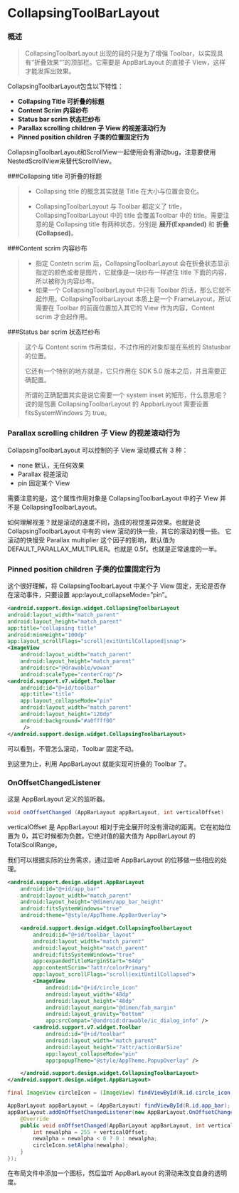 # CollapsingToolBarLayout

### 概述

> CollapsingToolbarLayout 出现的目的只是为了增强 Toolbar，以实现具有“折叠效果“”的顶部栏。它需要是 AppBarLayout 的直接子 View，这样才能发挥出效果。

CollapsingToolbarLayout包含以下特性：

- **Collapsing Title 可折叠的标题**
- **Content Scrim 内容纱布**
- **Status bar scrim 状态栏纱布**
- **Parallax scrolling children 子 View 的视差滚动行为**
- **Pinned position children 子类的位置固定行为**

CollapsingToolbarLayout和ScrollView一起使用会有滑动bug，注意要使用NestedScrollView来替代ScrollView。

###Collapsing title 可折叠的标题

> * Collapsing title 的概念其实就是 Title 在大小与位置会变化。
>
> * CollapsingToolbarLayout 与 Toolbar 都定义了 title，CollapsingToolbarLayout 中的 title 会覆盖Toolbar 中的 title。需要注意的是 Collapsing title 有两种状态，分别是 **展开(Expanded)** 和 **折叠(Collapsed)**。

###Content scrim 内容纱布

> * 指定 Contetn scrim 后，CollapsingToolbarLayout 会在折叠状态显示指定的颜色或者是图片，它就像是一块纱布一样遮住 title 下面的内容，所以被称为内容纱布。
> * 如果一个 CollapsingToolbarLayout 中只有 Toolbar 的话，那么它就不起作用。CollapsingToolbarLayout 本质上是一个 FrameLayout，所以需要在 Toolbar 的前面位置加入其它的 View 作为内容，Content scrim 才会起作用。

###Status bar scrim 状态栏纱布

> 这个与 Content scrim 作用类似，不过作用的对象却是在系统的 Statusbar 的位置。
>
> 它还有一个特别的地方就是，它只作用在 SDK 5.0 版本之后，并且需要正确配置。
>
> 所谓的正确配置其实是说它需要一个 system inset 的矩形，什么意思呢？说的是包裹 CollapsingToolbarLayout 的 AppbarLayout 需要设置 fitsSystemWindows 为 true。

### Parallax scrolling children 子 View 的视差滚动行为

CollapsingToolbarLayout 可以控制的子 View 滚动模式有 3 种：

- none 默认，无任何效果
- Parallax 视差滚动
- pin 固定某个 View

需要注意的是，这个属性作用对象是 CollapsingToolbarLayout 中的子 View 并不是 CollapsingToolbarLayout。

如何理解视差？就是滚动的速度不同，造成的视觉差异效果。也就是说 CollapsingToolbarLayout 中有的 view 滚动的快一些，其它的滚动的慢一些。 它滚动的快慢受 Parallax multiplier 这个因子的影响，默认值为 DEFAULT_PARALLAX_MULTIPLIER。也就是 0.5f。也就是正常速度的一半。

### Pinned position children 子类的位置固定行为

这个很好理解，将 CollapsingToolbarLayout 中某个子 View 固定，无论是否存在滚动事件，只要设置 app:layout_collapseMode=”pin”。

```xml
<android.support.design.widget.CollapsingToolbarLayout
android:layout_width="match_parent"
android:layout_height="match_parent"
app:title="collapsing title"
android:minHeight="100dp"
app:layout_scrollFlags="scroll|exitUntilCollapsed|snap">
<ImageView
    android:layout_width="match_parent"
    android:layout_height="match_parent"
    android:src="@drawable/wowan"
    android:scaleType="centerCrop"/>
<android.support.v7.widget.Toolbar
    android:id="@+id/toolbar"
    app:title="title"
    app:layout_collapseMode="pin"
    android:layout_width="match_parent"
    android:layout_height="120dp"
    android:background="#a0ffff00"
     />
</android.support.design.widget.CollapsingToolbarLayout>
```

可以看到，不管怎么滚动，Toolbar 固定不动。

到这里为止，利用 AppBarLayout 就能实现可折叠的 Toolbar 了。

### OnOffsetChangedListener

这是 AppBarLayout 定义的监听器。

```java
void onOffsetChanged (AppBarLayout appBarLayout, int verticalOffset)
```

verticalOffset 是 AppBarLayout 相对于完全展开时没有滑动的距离。它在初始位置为 0，其它时候都为负数。它绝对值的最大值为 AppBarLayout 的 TotalScollRange。

我们可以根据实际的业务需求，通过监听 AppBarLayout 的位移做一些相应的处理。

```xml
<android.support.design.widget.AppBarLayout
    android:id="@+id/app_bar"
    android:layout_width="match_parent"
    android:layout_height="@dimen/app_bar_height"
    android:fitsSystemWindows="true"
    android:theme="@style/AppTheme.AppBarOverlay">

    <android.support.design.widget.CollapsingToolbarLayout
        android:id="@+id/toolbar_layout"
        android:layout_width="match_parent"
        android:layout_height="match_parent"
        android:fitsSystemWindows="true"
        app:expandedTitleMarginStart="64dp"
        app:contentScrim="?attr/colorPrimary"
        app:layout_scrollFlags="scroll|exitUntilCollapsed">
        <ImageView
            android:id="@+id/circle_icon"
            android:layout_width="48dp"
            android:layout_height="48dp"
            android:layout_margin="@dimen/fab_margin"
            android:layout_gravity="bottom"
            app:srcCompat="@android:drawable/ic_dialog_info" />
        <android.support.v7.widget.Toolbar
            android:id="@+id/toolbar"
            android:layout_width="match_parent"
            android:layout_height="?attr/actionBarSize"
            app:layout_collapseMode="pin"
            app:popupTheme="@style/AppTheme.PopupOverlay" />

    </android.support.design.widget.CollapsingToolbarLayout>
</android.support.design.widget.AppBarLayout>
```

```java
final ImageView circleIcon = (ImageView) findViewById(R.id.circle_icon);

AppBarLayout appBarLayout = (AppBarLayout) findViewById(R.id.app_bar);
appBarLayout.addOnOffsetChangedListener(new AppBarLayout.OnOffsetChangedListener() {
    @Override
    public void onOffsetChanged(AppBarLayout appBarLayout, int verticalOffset) {
        int newalpha = 255 + verticalOffset;
        newalpha = newalpha < 0 ? 0 : newalpha;
        circleIcon.setAlpha(newalpha);
    }
});
```

在布局文件中添加一个图标，然后监听 AppBarLayout 的滑动来改变自身的透明度。